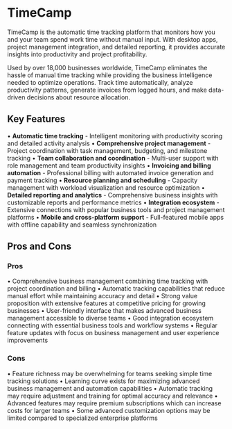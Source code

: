 # TimeCamp

TimeCamp is the automatic time tracking platform that monitors how you and your team spend work time without manual input. With desktop apps, project management integration, and detailed reporting, it provides accurate insights into productivity and project profitability.

Used by over 18,000 businesses worldwide, TimeCamp eliminates the hassle of manual time tracking while providing the business intelligence needed to optimize operations. Track time automatically, analyze productivity patterns, generate invoices from logged hours, and make data-driven decisions about resource allocation.

## Key Features

• **Automatic time tracking** - Intelligent monitoring with productivity scoring and detailed activity analysis
• **Comprehensive project management** - Project coordination with task management, budgeting, and milestone tracking
• **Team collaboration and coordination** - Multi-user support with role management and team productivity insights
• **Invoicing and billing automation** - Professional billing with automated invoice generation and payment tracking
• **Resource planning and scheduling** - Capacity management with workload visualization and resource optimization
• **Detailed reporting and analytics** - Comprehensive business insights with customizable reports and performance metrics
• **Integration ecosystem** - Extensive connections with popular business tools and project management platforms
• **Mobile and cross-platform support** - Full-featured mobile apps with offline capability and seamless synchronization

## Pros and Cons

### Pros
• Comprehensive business management combining time tracking with project coordination and billing
• Automatic tracking capabilities that reduce manual effort while maintaining accuracy and detail
• Strong value proposition with extensive features at competitive pricing for growing businesses
• User-friendly interface that makes advanced business management accessible to diverse teams
• Good integration ecosystem connecting with essential business tools and workflow systems
• Regular feature updates with focus on business management and user experience improvements

### Cons
• Feature richness may be overwhelming for teams seeking simple time tracking solutions
• Learning curve exists for maximizing advanced business management and automation capabilities
• Automatic tracking may require adjustment and training for optimal accuracy and relevance
• Advanced features may require premium subscriptions which can increase costs for larger teams
• Some advanced customization options may be limited compared to specialized enterprise platforms